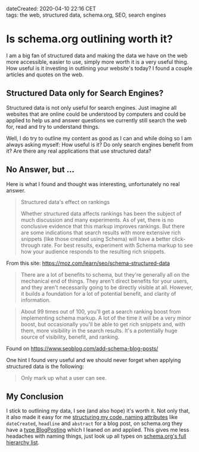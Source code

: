 dateCreated: 2020-04-10 22:16 CET  
tags: the web, structured data, schema.org, SEO, search engines  

# Is schema.org outlining worth it?

I am a big fan of structured data and making the data we have on the web more accessible, 
easier to use, simply more worth it is a very useful thing. How useful is it investing in
outlining your website's today? I found a couple articles and quotes on the web.

## Structured Data only for Search Engines?
Structured data is not only useful for search engines. Just imagine all websites that are 
online could be understood by computers and could be applied to help us and answer questions
we currently still search the web for, read and try to understand things.

Well, I do try to outline my content as good as I can and while doing so I am always
asking myself: How useful is it? Do only search engines benefit from it? Are there any real
applications that use structured data?

## No Answer, but ...
Here is what I found and thought was interesting, unfortunately no real answer.

> Structured data's effect on rankings
>
> Whether structured data affects rankings has been the subject of much discussion and many 
> experiments. As of yet, there is no conclusive evidence that this markup improves rankings. 
> But there are some indications that search results with more extensive rich snippets 
> (like those created using Schema) will have a better click-through rate. For best results, 
> experiment with Schema markup to see how your audience responds to the resulting rich snippets.

From this site: https://moz.com/learn/seo/schema-structured-data

> There are a lot of benefits to schema, but they're generally all on the mechanical end of things. 
> They aren't direct benefits for your users, and they aren't necessarily going to be directly visible at all. 
> However, it builds a foundation for a lot of potential benefit, and clarity of information.

> About 99 times out of 100, you'll get a search ranking boost from implementing schema markup. 
> A lot of the time it will be a very minor boost, but occasionally you'll be able to get rich snippets and, 
> with them, more visibility in the search results. It's a potentially huge source of visibility, benefit, and ranking.

Found on https://www.seoblog.com/add-schema-blog-posts/

One hint I found very useful and we should never forget when applying structured data is the following:

> Only mark up what a user can see.

## My Conclusion
I stick to outlining my data, I see (and also hope) it's worth it.
Not only that, it also made it easy for me [structuring my code, naming attributes][2] like `dateCreated`, `headline`
and `abstract` for a blog post, on schema.org they have a [type BlogPosting][1] which I leaned on
and applied. This gives me less headaches with naming things, just look up all types on 
[schema.org's full hierarchy list][3].

[1]: https://schema.org/BlogPosting
[2]: https://github.com/wolframkriesing/site-stitcher/blob/6925dda07475850c656f12b5cbbf1f889764c5f4/src/BlogPost.d.ts#L5-L6
[3]: https://schema.org/docs/full.html
